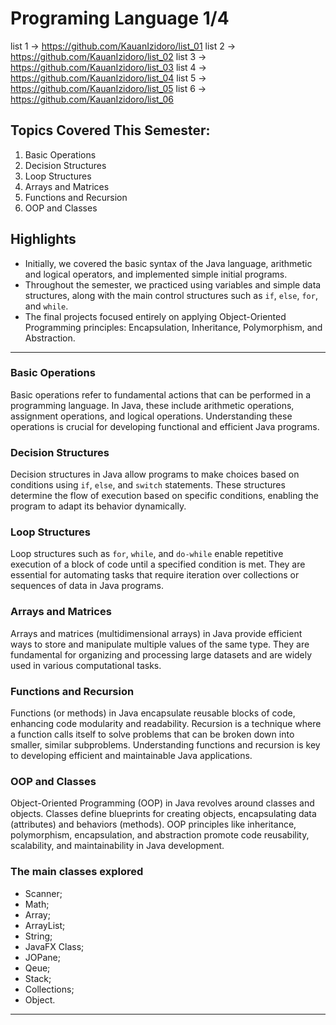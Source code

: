 # Programing Language 1/4
list 1 -> https://github.com/KauanIzidoro/list_01 
list 2 -> https://github.com/KauanIzidoro/list_02
list 3 -> https://github.com/KauanIzidoro/list_03
list 4 -> https://github.com/KauanIzidoro/list_04
list 5 -> https://github.com/KauanIzidoro/list_05
list 6 -> https://github.com/KauanIzidoro/list_06

## Topics Covered This Semester:
1. Basic Operations
2. Decision Structures
3. Loop Structures
4. Arrays and Matrices
5. Functions and Recursion
6. OOP and Classes

## Highlights
- Initially, we covered the basic syntax of the Java language, arithmetic and logical operators, and implemented simple initial programs.
- Throughout the semester, we practiced using variables and simple data structures, along with the main control structures such as `if`, `else`, `for`, and `while`.
- The final projects focused entirely on applying Object-Oriented Programming principles: Encapsulation, Inheritance, Polymorphism, and Abstraction.
---

### Basic Operations

Basic operations refer to fundamental actions that can be performed in a programming language. In Java, these include arithmetic operations, assignment operations, and logical operations. Understanding these operations is crucial for developing functional and efficient Java programs.

### Decision Structures

Decision structures in Java allow programs to make choices based on conditions using `if`, `else`, and `switch` statements. These structures determine the flow of execution based on specific conditions, enabling the program to adapt its behavior dynamically.

### Loop Structures

Loop structures such as `for`, `while`, and `do-while` enable repetitive execution of a block of code until a specified condition is met. They are essential for automating tasks that require iteration over collections or sequences of data in Java programs.

### Arrays and Matrices

Arrays and matrices (multidimensional arrays) in Java provide efficient ways to store and manipulate multiple values of the same type. They are fundamental for organizing and processing large datasets and are widely used in various computational tasks.

### Functions and Recursion

Functions (or methods) in Java encapsulate reusable blocks of code, enhancing code modularity and readability. Recursion is a technique where a function calls itself to solve problems that can be broken down into smaller, similar subproblems. Understanding functions and recursion is key to developing efficient and maintainable Java applications.

### OOP and Classes

Object-Oriented Programming (OOP) in Java revolves around classes and objects. Classes define blueprints for creating objects, encapsulating data (attributes) and behaviors (methods). OOP principles like inheritance, polymorphism, encapsulation, and abstraction promote code reusability, scalability, and maintainability in Java development.

### The main classes explored

- Scanner;
- Math;
- Array;
- ArrayList;
- String;
- JavaFX Class;
- JOPane;
- Qeue;
- Stack;
- Collections;
- Object.
---



